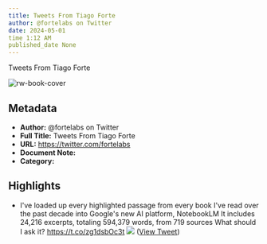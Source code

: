 ```yaml
---
title: Tweets From Tiago Forte
author: @fortelabs on Twitter
date: 2024-05-01
time 1:12 AM
published_date None
---
```

Tweets From Tiago Forte

![rw-book-cover](https://pbs.twimg.com/profile_images/1527701676521672707/YXvJP3ac.jpg)

## Metadata
- **Author:** @fortelabs on Twitter
- **Full Title:** Tweets From Tiago Forte
- **URL:** https://twitter.com/fortelabs
- **Document Note:** 
- **Category:**

## Highlights
- I've loaded up every highlighted passage from every book I've read over the past decade into Google's new AI platform, NotebookLM
  It includes 24,216 excerpts, totaling 594,379 words, from 719 sources
  What should I ask it? https://t.co/zg1dsbOc3t
  ![](https://pbs.twimg.com/media/GEjB36Oa0AMR0Is.jpg) ([View Tweet](https://twitter.com/fortelabs/status/1749861644245848361))

